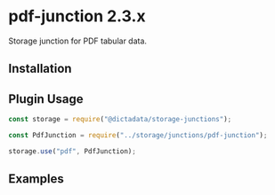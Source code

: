 # pdf-junction 2.3.x

Storage junction for PDF tabular data.

## Installation

## Plugin Usage

```javascript
const storage = require("@dictadata/storage-junctions");

const PdfJunction = require("../storage/junctions/pdf-junction");

storage.use("pdf", PdfJunction);
```

## Examples

